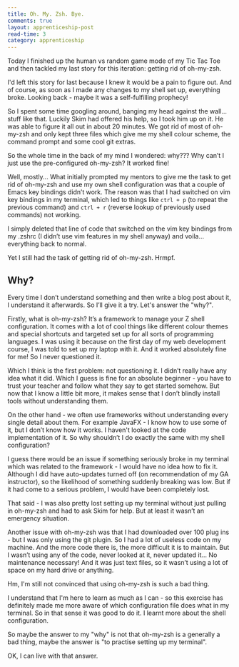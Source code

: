 ```yaml
---
title: Oh. My. Zsh. Bye.
comments: true
layout: apprenticeship-post
read-time: 3
category: apprenticeship
---
```


Today I finished up the human vs random game mode of my Tic Tac Toe and then tackled my last story for this iteration: getting rid of oh-my-zsh.

<!--break-->

I'd left this story for last because I knew it would be a pain to figure out. And of course, as soon as I made any changes to my shell set up, everything broke. Looking back - maybe it was a self-fulfilling prophecy! 


So I spent some time googling around, banging my head against the wall... stuff like that. Luckily Skim had offered his help, so I took him up on it. He was able to figure it all out in about 20 minutes. We got rid of most of oh-my-zsh and only kept three files which give me my shell colour scheme, the command prompt and some cool git extras.

So the whole time in the back of my mind I wondered: why??? Why can’t I just use the pre-configured oh-my-zsh? It worked fine!

Well, mostly... What initially prompted my mentors to give me the task to get rid of oh-my-zsh and use my own shell configuration was that a couple of Emacs key bindings didn’t work. The reason was that I had switched on vim key bindings in my terminal, which led to things like `ctrl + p` (to repeat the previous command) and `ctrl + r` (reverse lookup of previously used commands) not working.

I simply deleted that line of code that switched on the vim key bindings from my .zshrc (I didn’t use vim features in my shell anyway) and voila… everything back to normal.

Yet I still had the task of getting rid of oh-my-zsh. Hrmpf.

## Why?

Every time I don’t understand something and then write a blog post about it, I understand it afterwards. So I’ll give it a try. Let's answer the "why?".

Firstly, what is oh-my-zsh? It’s a framework to manage your Z shell configuration. It comes with a lot of cool things like different colour themes and special shortcuts and targeted set up for all sorts of programming languages. I was using it because on the first day of my web development course, I was told to set up my laptop with it. And it worked absolutely fine for me! So I never questioned it.

Which I think is the first problem: not questioning it. I didn’t really have any idea what it did. Which I guess is fine for an absolute beginner - you have to trust your teacher and follow what they say to get started somehow. But now that I know a little bit more, it makes sense that I don’t blindly install tools without understanding them.

On the other hand - we often use frameworks without understanding every single detail about them. For example JavaFX - I know how to use some of it, but I don’t know how it works. I haven't looked at the code implementation of it. So why shouldn’t I do exactly the same with my shell configuration?

I guess there would be an issue if something seriously broke in my terminal which was related to the framework - I would have no idea how to fix it. Although I did have auto-updates turned off (on recommendation of my GA instructor), so the likelihood of something suddenly breaking was low. But if it had come to a serious problem, I would have been completely lost.

That said - I was also pretty lost setting up my terminal without just pulling in oh-my-zsh and had to ask Skim for help. But at least it wasn’t an emergency situation.

Another issue with oh-my-zsh was that I had downloaded over 100 plug ins - but I was only using the git plugin. So I had a lot of useless code on my machine. And the more code there is, the more difficult it is to maintain. But I wasn’t using any of the code, never looked at it, never updated it… No maintenance necessary! And it was just text files, so it wasn’t using a lot of space on my hard drive or anything.

Hm, I'm still not convinced that using oh-my-zsh is such a bad thing. 

I understand that I'm here to learn as much as I can - so this exercise has definitely made me more aware of which configuration file does what in my terminal. So in that sense it was good to do it. I learnt more about the shell configuration.

So maybe the answer to my "why" is not that oh-my-zsh is a generally a bad thing, maybe the answer is "to practise setting up my terminal".

OK, I can live with that answer.
